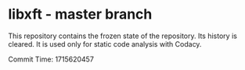 # libxft - master branch

This repository contains the frozen state of the repository.
Its history is cleared. It is used only for static code
analysis with Codacy.

Commit Time: 1715620457